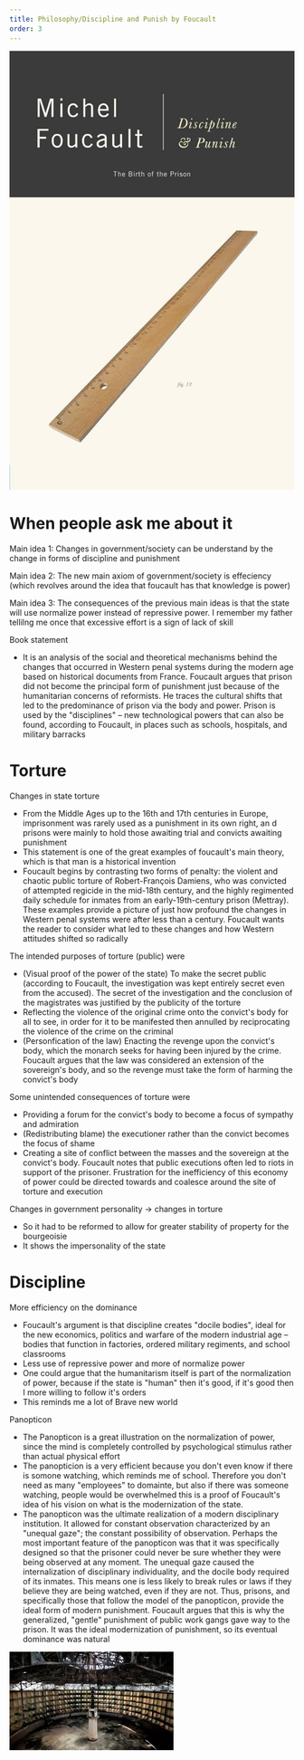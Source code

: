```yaml
---
title: Philosophy/Discipline and Punish by Foucault
order: 3
---
```


![alt text](image.png)



# When people ask me about it

Main idea 1: Changes in government/society can be understand by the change in forms of discipline and punishment

Main idea 2: The new main axiom of government/society is effeciency (which revolves around the idea that foucault has that knowledge is power)

Main idea 3: The consequences of the previous main ideas is that the state will use normalize power instead of repressive power. I remember my father tellilng me once that excessive effort is a sign of lack of skill

Book statement
- It is an analysis of the social and theoretical mechanisms behind the changes that occurred in Western penal systems during the modern age based on historical documents from France. Foucault argues that prison did not become the principal form of punishment just because of the humanitarian concerns of reformists. He traces the cultural shifts that led to the predominance of prison via the body and power. Prison is used by the "disciplines" – new technological powers that can also be found, according to Foucault, in places such as schools, hospitals, and military barracks

# Torture

Changes in state torture
- From the Middle Ages up to the 16th and 17th centuries in Europe, imprisonment was rarely used as a punishment in its own right, an d prisons were mainly to hold those awaiting trial and convicts awaiting punishment
- This statement is one of the great examples of foucault's main theory, which is that man is a historical invention
- Foucault begins by contrasting two forms of penalty: the violent and chaotic public torture of Robert-François Damiens, who was convicted of attempted regicide in the mid-18th century, and the highly regimented daily schedule for inmates from an early-19th-century prison (Mettray). These examples provide a picture of just how profound the changes in Western penal systems were after less than a century. Foucault wants the reader to consider what led to these changes and how Western attitudes shifted so radically

The intended purposes of torture (public) were
- (Visual proof of the power of the state) To make the secret public (according to Foucault, the investigation was kept entirely secret even from the accused). The secret of the investigation and the conclusion of the magistrates was justified by the publicity of the torture
- Reflecting the violence of the original crime onto the convict's body for all to see, in order for it to be manifested then annulled by reciprocating the violence of the crime on the criminal
- (Personfication of the law) Enacting the revenge upon the convict's body, which the monarch seeks for having been injured by the crime. Foucault argues that the law was considered an extension of the sovereign's body, and so the revenge must take the form of harming the convict's body

Some unintended consequences of torture were
- Providing a forum for the convict's body to become a focus of sympathy and admiration
- (Redistributing blame) the executioner rather than the convict becomes the focus of shame
- Creating a site of conflict between the masses and the sovereign at the convict's body. Foucault notes that public executions often led to riots in support of the prisoner. Frustration for the inefficiency of this economy of power could be directed towards and coalesce around the site of torture and execution

Changes in government personality -> changes in torture
- So it had to be reformed to allow for greater stability of property for the bourgeoisie
- It shows the impersonality of the state

# Discipline

More efficiency on the dominance
- Foucault's argument is that discipline creates "docile bodies", ideal for the new economics, politics and warfare of the modern industrial age – bodies that function in factories, ordered military regiments, and school classrooms
- Less use of repressive power and more of normalize power
- One could argue that the humanitarism itself is part of the normalization of power, because if the state is "human" then it's good, if it's good then I more willing to follow it's orders
- This reminds me a lot of Brave new world

Panopticon
- The Panopticon is a great illustration on the normalization of power, since the mind is completely controlled by psychological stimulus rather than actual physical effort
- The panopticion is a very efficient because you don't even know if there is somone watching, which reminds me of school. Therefore you don't need as many "employees" to domainte, but also if there was someone watching, people would be overwhelmed this is a proof of Foucault's idea of his vision on what is the modernization of the state.
- The panopticon was the ultimate realization of a modern disciplinary institution. It allowed for constant observation characterized by an "unequal gaze"; the constant possibility of observation. Perhaps the most important feature of the panopticon was that it was specifically designed so that the prisoner could never be sure whether they were being observed at any moment. The unequal gaze caused the internalization of disciplinary individuality, and the docile body required of its inmates. This means one is less likely to break rules or laws if they believe they are being watched, even if they are not. Thus, prisons, and specifically those that follow the model of the panopticon, provide the ideal form of modern punishment. Foucault argues that this is why the generalized, "gentle" punishment of public work gangs gave way to the prison. It was the ideal modernization of punishment, so its eventual dominance was natural

![alt text](image-1.png)